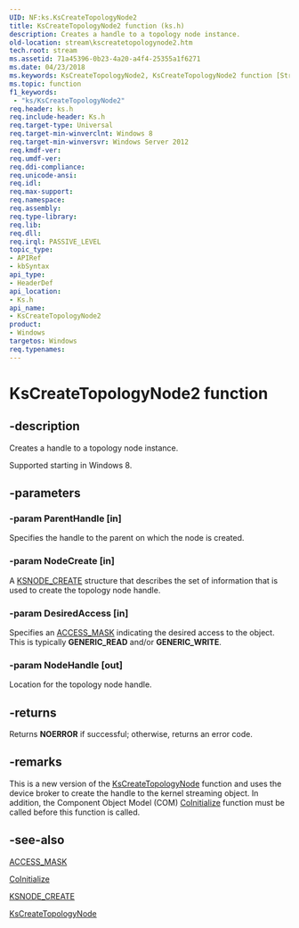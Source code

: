 ```yaml
---
UID: NF:ks.KsCreateTopologyNode2
title: KsCreateTopologyNode2 function (ks.h)
description: Creates a handle to a topology node instance.
old-location: stream\kscreatetopologynode2.htm
tech.root: stream
ms.assetid: 71a45396-0b23-4a20-a4f4-25355a1f6271
ms.date: 04/23/2018
ms.keywords: KsCreateTopologyNode2, KsCreateTopologyNode2 function [Streaming Media Devices], ks/KsCreateTopologyNode2, stream.kscreatetopologynode2
ms.topic: function
f1_keywords:
 - "ks/KsCreateTopologyNode2"
req.header: ks.h
req.include-header: Ks.h
req.target-type: Universal
req.target-min-winverclnt: Windows 8
req.target-min-winversvr: Windows Server 2012
req.kmdf-ver: 
req.umdf-ver: 
req.ddi-compliance: 
req.unicode-ansi: 
req.idl: 
req.max-support: 
req.namespace: 
req.assembly: 
req.type-library: 
req.lib: 
req.dll: 
req.irql: PASSIVE_LEVEL
topic_type:
- APIRef
- kbSyntax
api_type:
- HeaderDef
api_location:
- Ks.h
api_name:
- KsCreateTopologyNode2
product:
- Windows
targetos: Windows
req.typenames: 
---
```


# KsCreateTopologyNode2 function


## -description


Creates a handle to a topology node instance.

Supported starting in Windows 8.


## -parameters




### -param ParentHandle [in]

Specifies the handle to the parent on which the node is created.


### -param NodeCreate [in]

A <a href="https://docs.microsoft.com/windows-hardware/drivers/ddi/content/ks/ns-ks-ksnode_create">KSNODE_CREATE</a> structure that describes the set of information that is used to create the topology node handle.


### -param DesiredAccess [in]

Specifies an <a href="https://docs.microsoft.com/windows-hardware/drivers/kernel/access-mask">ACCESS_MASK</a> indicating the desired access to the object. This is typically <b>GENERIC_READ</b> and/or <b>GENERIC_WRITE</b>.


### -param NodeHandle [out]

Location for the topology node handle.


## -returns



Returns <b>NOERROR</b> if successful; otherwise, returns an error code.




## -remarks



This is a new version of the <a href="https://docs.microsoft.com/windows-hardware/drivers/ddi/content/ks/nf-ks-kscreatetopologynode">KsCreateTopologyNode</a> function and uses the device broker to create the handle to the kernel streaming object. In addition, the Component Object Model (COM) <a href="https://docs.microsoft.com/windows/desktop/api/objbase/nf-objbase-coinitialize">CoInitialize</a> function must be called before this function is called.




## -see-also




<a href="https://docs.microsoft.com/windows-hardware/drivers/kernel/access-mask">ACCESS_MASK</a>



<a href="https://docs.microsoft.com/windows/desktop/api/objbase/nf-objbase-coinitialize">CoInitialize</a>



<a href="https://docs.microsoft.com/windows-hardware/drivers/ddi/content/ks/ns-ks-ksnode_create">KSNODE_CREATE</a>



<a href="https://docs.microsoft.com/windows-hardware/drivers/ddi/content/ks/nf-ks-kscreatetopologynode">KsCreateTopologyNode</a>
 

 

